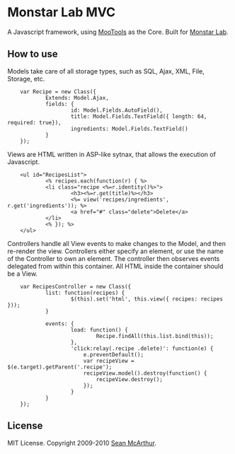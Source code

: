 Monstar Lab MVC
===========

A Javascript framework, using [MooTools](http://mootools.net) as the Core. Built for [Monstar Lab](http://monstarlab.com).

How to use
----------

Models take care of all storage types, such as SQL, Ajax, XML, File, Storage, etc.

		var Recipe = new Class({		
				Extends: Model.Ajax,
				fields: {
						id: Model.Fields.AutoField(),
						title: Model.Fields.TextField({ length: 64, required: true}),
						ingredients: Model.Fields.TextField()
				}
		});
		
Views are HTML written in ASP-like sytnax, that allows the execution of Javascript.

		<ul id="RecipesList">
				<% recipes.each(function(r) { %>
				<li class="recipe <%=r.identity()%>">
						<h3><%=r.get(title)%></h3>
						<%= view('recipes/ingredients', r.get('ingredients')); %>
						<a href="#" class="delete">Delete</a>
				</li>
				<% }); %>
		</ul>


Controllers handle all View events to make changes to the Model, and then re-render the view. Controllers either specify an element, or use the name of the Controller to own an element. The controller then observes events delegated from within this container. All HTML inside the container should be a View.

		var RecipesController = new Class({
				list: function(recipes) {
						$(this).set('html', this.view({ recipes: recipes }));
				}
				
				events: {
						load: function() {
								Recipe.findAll(this.list.bind(this));
						},
						'click:relay(.recipe .delete)': function(e) {
							e.preventDefault();
							var recipeView = $(e.target).getParent('.recipe');
							recipeView.model().destroy(function() {
								recipeView.destroy();
							});
						}
				}
		});


License
-------

MIT License. Copyright 2009-2010 [Sean McArthur](http://monstarlab.com).